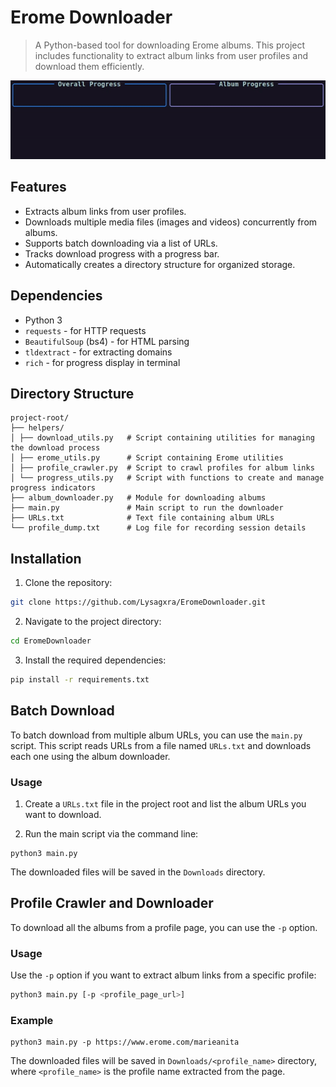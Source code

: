 # Erome Downloader

> A Python-based tool for downloading Erome albums. This project includes functionality to extract album links from user profiles and download them efficiently.

![Demo](https://github.com/Lysagxra/EromeDownloader/blob/f272207ad92373e2a7b48c12a2c093cf7ae175aa/misc/DemoV2.gif)

## Features

- Extracts album links from user profiles.
- Downloads multiple media files (images and videos) concurrently from albums.
- Supports batch downloading via a list of URLs.
- Tracks download progress with a progress bar.
- Automatically creates a directory structure for organized storage.

## Dependencies

- Python 3
- `requests` - for HTTP requests
- `BeautifulSoup` (bs4) - for HTML parsing
- `tldextract` - for extracting domains
- `rich` - for progress display in terminal

## Directory Structure

```
project-root/
├── helpers/
│ ├── download_utils.py   # Script containing utilities for managing the download process
│ ├── erome_utils.py      # Script containing Erome utilities
│ ├── profile_crawler.py  # Script to crawl profiles for album links
│ └── progress_utils.py   # Script with functions to create and manage progress indicators
├── album_downloader.py   # Module for downloading albums
├── main.py               # Main script to run the downloader
├── URLs.txt              # Text file containing album URLs
└── profile_dump.txt      # Log file for recording session details
```

## Installation

1. Clone the repository:

```bash
git clone https://github.com/Lysagxra/EromeDownloader.git
```

2. Navigate to the project directory:

```bash
cd EromeDownloader
```

3. Install the required dependencies:

```bash
pip install -r requirements.txt
```

## Batch Download

To batch download from multiple album URLs, you can use the `main.py` script. This script reads URLs from a file named `URLs.txt` and downloads each one using the album downloader.

### Usage

1. Create a `URLs.txt` file in the project root and list the album URLs you want to download.

2. Run the main script via the command line:

```
python3 main.py
```

The downloaded files will be saved in the `Downloads` directory.

## Profile Crawler and Downloader

To download all the albums from a profile page, you can use the `-p` option.

### Usage

Use the `-p` option if you want to extract album links from a specific profile:

```bash
python3 main.py [-p <profile_page_url>]
```

### Example

```
python3 main.py -p https://www.erome.com/marieanita
```

The downloaded files will be saved in `Downloads/<profile_name>` directory, where `<profile_name>` is the profile name extracted from the page.
